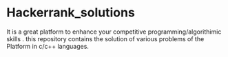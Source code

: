 # Hackerrank_solutions
It is a great platform to enhance your competitive programming/algorithimic skills .
this repository contains the solution of various problems of the Platform in c/c++ languages.
